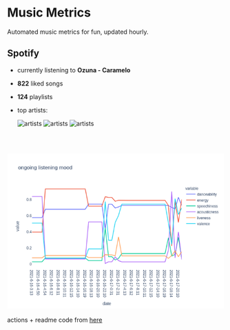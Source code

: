 # Music Metrics

Automated music metrics for fun, updated hourly.

## Spotify

- currently listening to **Ozuna - Caramelo**

- **822** liked songs
- **124** playlists

- top artists: 

    ![artists](https://i.scdn.co/image/0b0925b544b46d90a549f25a7f754ce6e59e6be2) ![artists](https://i.scdn.co/image/e42028e7fe5a7ba790b5b4e7b096b06bf3319443) ![artists](https://i.scdn.co/image/1f257aebfe8ac3405f181533a558c8b771ccb71a)

<br></br>

<!-- ## Audio features for currently playing

![feature spread](figures/auto.png) -->

![ongoing features](figures/timeseries.png)

actions + readme code from [here](https://github.com/gargakshit/gargakshit)
